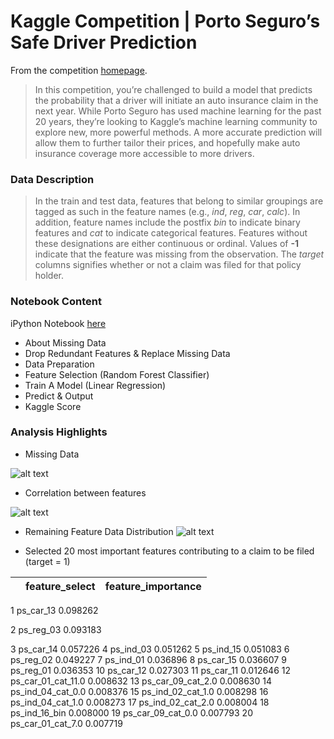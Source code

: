 # Kaggle Competition | Porto Seguro’s Safe Driver Prediction
From the competition [homepage](https://www.kaggle.com/c/porto-seguro-safe-driver-prediction).

>In this competition, you’re challenged to build a model that predicts the probability that a driver will initiate an auto insurance claim in the next year. While Porto Seguro has used machine learning for the past 20 years, they’re looking to Kaggle’s machine learning community to explore new, more powerful methods. A more accurate prediction will allow them to further tailor their prices, and hopefully make auto insurance coverage more accessible to more drivers.

### Data Description

>In the train and test data, features that belong to similar groupings are tagged as such in the feature names (e.g., *ind*, *reg*, *car*, *calc*). In addition, feature names include the postfix *bin* to indicate binary features and *cat* to indicate categorical features. Features without these designations are either continuous or ordinal. Values of **-1** indicate that the feature was missing from the observation. The *target* columns signifies whether or not a claim was filed for that policy holder.

### Notebook Content
iPython Notebook [here](https://github.com/Jihenghuang/kaggle-porto-seguro/blob/master/porto-seguro-jiheng.ipynb)
* About Missing Data
* Drop Redundant Features & Replace Missing Data
* Data Preparation
* Feature Selection (Random Forest Classifier)
* Train A Model (Linear Regression)
* Predict & Output
* Kaggle Score

### Analysis Highlights
* Missing Data

![alt text](http://jihenghuang.com/wp-content/uploads/2017/10/5-Features-with-Most-Data-Missing-in-Training-Dataset.jpg)

* Correlation between features

![alt text](http://jihenghuang.com/wp-content/uploads/2017/10/Correlation-Between-Features.jpg)

* Remaining Feature Data Distribution
![alt text](http://jihenghuang.com/wp-content/uploads/2017/10/Feature-Data-Distribution.jpg)

* Selected 20 most important features contributing to a claim to be filed (target = 1)

|       | feature_select | feature_importance |
|-------|:--------------:| ------------------:|
1            ps_car_13            0.098262

2            ps_reg_03            0.093183

3            ps_car_14            0.057226
4            ps_ind_03            0.051262
5            ps_ind_15            0.051083
6            ps_reg_02            0.049227
7            ps_ind_01            0.036896
8            ps_car_15            0.036607
9            ps_reg_01            0.036353
10            ps_car_12            0.027303
11           ps_car_11            0.012646
12  ps_car_01_cat_11.0            0.008632
13   ps_car_09_cat_2.0            0.008630
14   ps_ind_04_cat_0.0            0.008376
15   ps_ind_02_cat_1.0            0.008298
16   ps_ind_04_cat_1.0            0.008273
17   ps_ind_02_cat_2.0            0.008004
18       ps_ind_16_bin            0.008000
19   ps_car_09_cat_0.0            0.007793
20   ps_car_01_cat_7.0            0.007719
